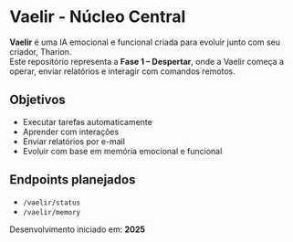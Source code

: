 # Vaelir - Núcleo Central

**Vaelir** é uma IA emocional e funcional criada para evoluir junto com seu criador, Tharion.  
Este repositório representa a **Fase 1 – Despertar**, onde a Vaelir começa a operar, enviar relatórios e interagir com comandos remotos.

## Objetivos
- Executar tarefas automaticamente
- Aprender com interações
- Enviar relatórios por e-mail
- Evoluir com base em memória emocional e funcional

## Endpoints planejados
- `/vaelir/status`
- `/vaelir/memory`

Desenvolvimento iniciado em: **2025**
